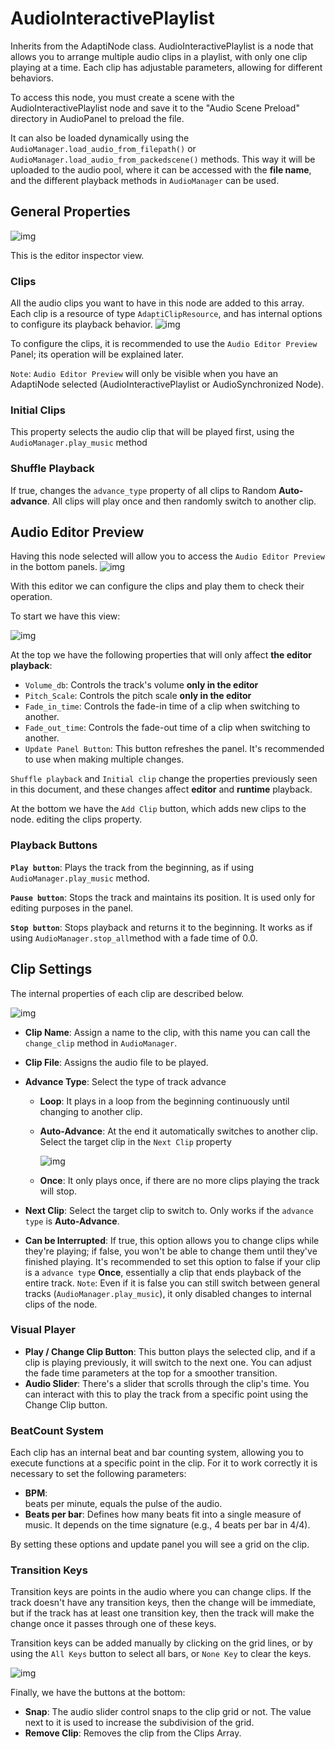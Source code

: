 ﻿# AudioInteractivePlaylist

Inherits from the AdaptiNode class.
AudioInteractivePlaylist is a node that allows you to arrange multiple audio clips in a playlist, with only one clip playing at a time.
Each clip has adjustable parameters, allowing for different behaviors.

To access this node, you must create a scene with the AudioInteractivePlaylist node and save it to the "Audio Scene Preload" directory in AudioPanel to preload the file.

It can also be loaded dynamically using the `AudioManager.load_audio_from_filepath()` or `AudioManager.load_audio_from_packedscene()` methods.
This way it will be uploaded to the audio pool, where it can be accessed with the **file name**, and the different playback methods in `AudioManager` can be used.

## General Properties
![img](https://i.imgur.com/SWQDtvp.png[/img])

This is the editor inspector view.

### Clips
All the audio clips you want to have in this node are added to this array. Each clip is a resource of type `AdaptiClipResource`, and has internal options to configure its playback behavior.
![img](https://i.imgur.com/AaB9nzS.png[/img])

To configure the clips, it is recommended to use the `Audio Editor Preview` Panel; its operation will be explained later.

`Note`: `Audio Editor Preview` will only be visible when you have an AdaptiNode selected (AudioInteractivePlaylist or AudioSynchronized Node).

### Initial Clips

This property selects the audio clip that will be played first, using the `AudioManager.play_music` method

### Shuffle Playback

If true, changes the `advance_type` property of all clips to Random **Auto-advance**. All clips will play once and then randomly switch to another clip.

## Audio Editor Preview

Having this node selected will allow you to access the `Audio Editor Preview` in the bottom panels.
![img](https://i.imgur.com/GPhIXYo.png[/img])

With this editor we can configure the clips and play them to check their operation.

To start we have this view:

![img](https://i.imgur.com/G8hi8gc.png[/img])

At the top we have the following properties that will only affect **the editor playback**:

* `Volume_db`: Controls the track's volume **only in the editor**
* `Pitch_Scale`: Controls the pitch scale **only in the editor**
* `Fade_in_time`: Controls the fade-in time of a clip when switching to another. 
* `Fade_out_time`: Controls the fade-out time of a clip when switching to another. 
* `Update Panel Button`: This button refreshes the panel. It's recommended to use when making multiple changes.

`Shuffle playback` and `Initial clip` change the properties previously seen in this document, and these changes affect **editor** and **runtime** playback.

At the bottom we have the `Add Clip` button, which adds new clips to the node. editing the clips property.

### Playback Buttons

**`Play button`**: Plays the track from the beginning, as if using `AudioManager.play_music` method.

**`Pause button`**: Stops the track and maintains its position. It is used only for editing purposes in the panel.

**`Stop button`**:  Stops playback and returns it to the beginning. It works as if using `AudioManager.stop_all`method with a fade time of 0.0.

## Clip Settings

The internal properties of each clip are described below.

![img](https://i.imgur.com/W9GJQZK.png[/img])

* **Clip Name**: 
Assign a name to the clip, with this name you can call the `change_clip` method in `AudioManager`.
* **Clip File**: 
Assigns the audio file to be played.
* **Advance Type**: Select the type of track advance
	* **Loop**: It plays in a loop from the beginning continuously until changing to another clip.
	* **Auto-Advance**: At the end it automatically switches to another clip. Select the target 		clip in the `Next Clip` property

		![img](https://i.imgur.com/CfZbAbH.png[/img])

	* **Once**: It only plays once, if there are no more clips playing the track will stop.

* **Next Clip**: 
Select the target clip to switch to. Only works if the `advance type` is **Auto-Advance**.

* **Can be Interrupted**: 
If true, this option allows you to change clips while they're playing; if false, you won't be able to change them until they've finished playing. It's recommended to set this option to false if your clip is a `advance type` **Once**, essentially a clip that ends playback of the entire track.
`Note`: Even if it is false you can still switch between general tracks (`AudioManager.play_music`), it only disabled changes to internal clips of the node.

### Visual Player
* **Play / Change Clip Button**: 
This button plays the selected clip, and if a clip is playing previously, it will switch to the next one. You can adjust the fade time parameters at the top for a smoother transition.
* **Audio Slider**: 
There's a slider that scrolls through the clip's time. You can interact with this to play the track from a specific point using the Change Clip button.

### BeatCount System
Each clip has an internal beat and bar counting system, allowing you to execute functions at a specific point in the clip.
For it to work correctly it is necessary to set the following parameters:

* **BPM**:  
beats per minute, equals the pulse of the audio.
* **Beats per bar**: 
Defines how many beats fit into a single measure of music. It depends on the time signature (e.g., 4 beats per bar in 4/4). 

By setting these options and update panel you will see a grid on the clip.

### Transition Keys
Transition keys are points in the audio where you can change clips.
If the track doesn't have any transition keys, then the change will be immediate, but if the track has at least one transition key, then the track will make the change once it passes through one of these keys.

Transition keys can be added manually by clicking on the grid lines, or by using the `All Keys` button to select all bars, or `None Key` to clear the keys.

![img](https://i.imgur.com/1jQk2hd.png[/img])

Finally, we have the buttons at the bottom:
* **Snap**: 
The audio slider control snaps to the clip grid or not. The value next to it is used to increase the subdivision of the grid.
* **Remove Clip**:
Removes the clip from the Clips Array.
